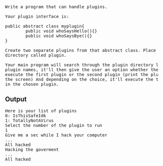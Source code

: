<pre>
Write a program that can handle plugins.

Your plugin interface is:

public abstract class myplugin{
        public void whoSaysHello(){}
        public void whoSaysBye(){}
}

Create two separate plugins from that abstract class. Place them in a
directory called plugin.

Your main program will search through the plugin directory looking for
plugin names, it'll then give the user an option whether they want to
execute the first plugin or the second plugin (print the plugin names on
the screen) And depending on the choice, it'll execute the two functions
in the chosen plugin.
</pre>
## Output
<pre>
Here is your list of plugins
0: IsThisSafeIdk
1: TotallyNotAVirus
Select the number of the plugin to run
1
Give me a sec while I hack your computer
...
All hacked
Hacking the goverment
...
All hacked
</pre>
